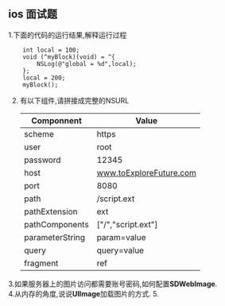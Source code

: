 ## ios 面试题

1.下面的代码的运行结果,解释运行过程

```
	int local = 100;
    void (^myBlock)(void) = ^{
        NSLog(@"global = %d",local);
    };
    local = 200;
    myBlock();

```

2. 有以下组件,请拼接成完整的NSURL  

	Componnent | Value 
	---------  | ---------
	scheme | https 
	user | root
	password | 12345
	host | www.toExploreFuture.com
	port | 8080
	path | /script.ext
	pathExtension | ext
	pathComponents | ["/","script.ext"]
	parameterString | param=value
	query | query=value
	fragment | ref
	
3.如果服务器上的图片访问都需要账号密码,如何配置**SDWebImage**.  
4.从内存的角度,说说**UIImage**加载图片的方式. 
5.

